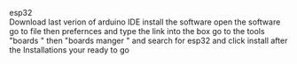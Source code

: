  esp32\
 Download last verion of arduino IDE
 install the software 
 open the software 
 go to file then prefernces and type the link into the box 
 go to the tools "boards " then "boards manger " and search for esp32 and click install 
 after the Installations your ready to go 

